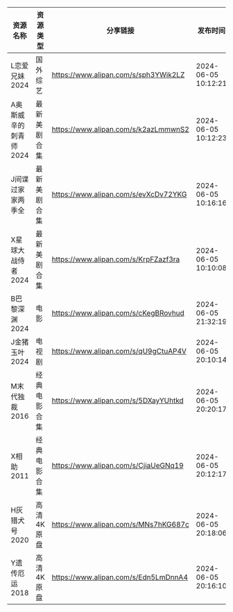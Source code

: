 | 资源名称          | 资源类型   | 分享链接                                 | 发布时间                |
| ------------- | ------ | ------------------------------------ | ------------------- |
| L恋爱兄妹2024     | 国外综艺   | https://www.alipan.com/s/sph3YWik2LZ | 2024-06-05 10:12:21 |
| A奥斯威辛的刺青师2024 | 最新美剧合集 | https://www.alipan.com/s/k2azLmmwnS2 | 2024-06-05 10:12:23 |
| J间谍过家家两季全     | 最新美剧合集 | https://www.alipan.com/s/evXcDv72YKG | 2024-06-05 10:16:16 |
| X星球大战侍者2024   | 最新美剧合集 | https://www.alipan.com/s/KrpFZazf3ra | 2024-06-05 10:10:08 |
| B巴黎深渊2024     | 电影     | https://www.alipan.com/s/cKegBRovhud | 2024-06-05 21:32:19 |
| J金猪玉叶2024     | 电视剧    | https://www.alipan.com/s/qU9gCtuAP4V | 2024-06-05 20:10:14 |
| M末代独裁2016     | 经典电影合集 | https://www.alipan.com/s/5DXayYUhtkd | 2024-06-05 20:20:17 |
| X相助2011       | 经典电影合集 | https://www.alipan.com/s/CjiaUeGNq19 | 2024-06-05 20:12:17 |
| H灰猎犬号2020     | 高清4K原盘 | https://www.alipan.com/s/MNs7hKG687c | 2024-06-05 20:18:06 |
| Y遗传厄运2018     | 高清4K原盘 | https://www.alipan.com/s/Edn5LmDnnA4 | 2024-06-05 20:16:10 |
